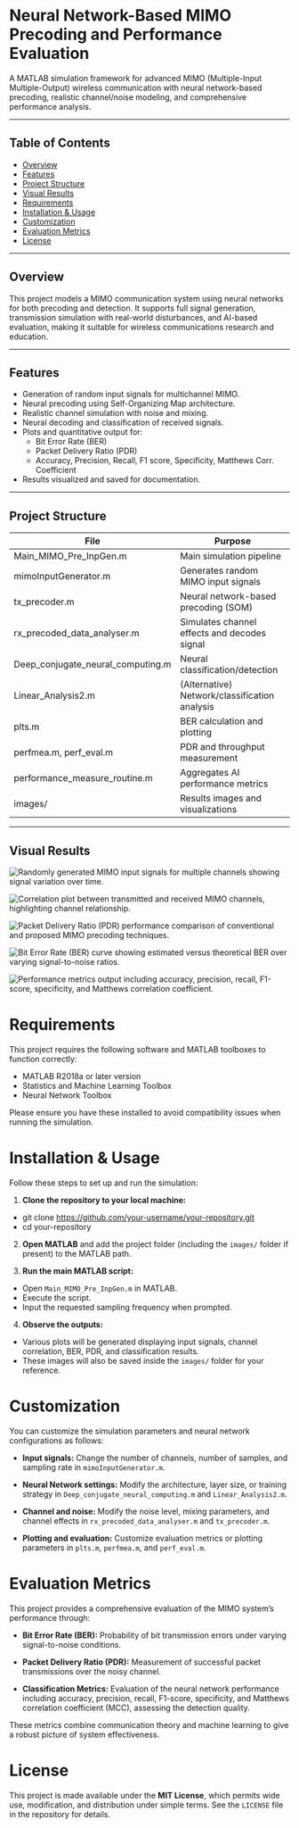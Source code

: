 # Neural Network-Based MIMO Precoding and Performance Evaluation

A MATLAB simulation framework for advanced MIMO (Multiple-Input Multiple-Output) wireless communication with neural network-based precoding, realistic channel/noise modeling, and comprehensive performance analysis.

---

## Table of Contents

- [Overview](#overview)
- [Features](#features)
- [Project Structure](#project-structure)
- [Visual Results](#visual-results)
- [Requirements](#requirements)
- [Installation & Usage](#installation--usage)
- [Customization](#customization)
- [Evaluation Metrics](#evaluation-metrics)
- [License](#license)

---

## Overview

This project models a MIMO communication system using neural networks for both precoding and detection. It supports full signal generation, transmission simulation with real-world disturbances, and AI-based evaluation, making it suitable for wireless communications research and education.

---

## Features

- Generation of random input signals for multichannel MIMO.
- Neural precoding using Self-Organizing Map architecture.
- Realistic channel simulation with noise and mixing.
- Neural decoding and classification of received signals.
- Plots and quantitative output for:
  - Bit Error Rate (BER)
  - Packet Delivery Ratio (PDR)
  - Accuracy, Precision, Recall, F1 score, Specificity, Matthews Corr. Coefficient
- Results visualized and saved for documentation.

---

## Project Structure

| File                          | Purpose                                               |
|------------------------------|------------------------------------------------------|
| Main_MIMO_Pre_InpGen.m       | Main simulation pipeline                              |
| mimoInputGenerator.m         | Generates random MIMO input signals                   |
| tx_precoder.m                | Neural network-based precoding (SOM)                  |
| rx_precoded_data_analyser.m  | Simulates channel effects and decodes signal          |
| Deep_conjugate_neural_computing.m | Neural classification/detection                    |
| Linear_Analysis2.m           | (Alternative) Network/classification analysis          |
| plts.m                      | BER calculation and plotting                           |
| perfmea.m, perf_eval.m       | PDR and throughput measurement                         |
| performance_measure_routine.m| Aggregates AI performance metrics                      |
| images/                     | Results images and visualizations                       |

---

## Visual Results

![Randomly generated MIMO input signals for multiple channels showing signal variation over time.](Images/MIMO_Input_Signals.jpg)

![Correlation plot between transmitted and received MIMO channels, highlighting channel relationship.](Images/Correlation_of_TxRx_MIMO.jpg)

![Packet Delivery Ratio (PDR) performance comparison of conventional and proposed MIMO precoding techniques.](Images/PDR_Performance.jpg)

![Bit Error Rate (BER) curve showing estimated versus theoretical BER over varying signal-to-noise ratios.](Images/BER_Comparison.jpg)

![Performance metrics output including accuracy, precision, recall, F1-score, specificity, and Matthews correlation coefficient.](Images/Classification_Metrics.jpg)

# Requirements

This project requires the following software and MATLAB toolboxes to function correctly:

- MATLAB R2018a or later version
- Statistics and Machine Learning Toolbox
- Neural Network Toolbox

Please ensure you have these installed to avoid compatibility issues when running the simulation.

# Installation & Usage

Follow these steps to set up and run the simulation:

1. **Clone the repository to your local machine:**

- git clone https://github.com/your-username/your-repository.git
- cd your-repository

2. **Open MATLAB** and add the project folder (including the `images/` folder if present) to the MATLAB path.

3. **Run the main MATLAB script:**

- Open `Main_MIMO_Pre_InpGen.m` in MATLAB.
- Execute the script.
- Input the requested sampling frequency when prompted.

4. **Observe the outputs:**

- Various plots will be generated displaying input signals, channel correlation, BER, PDR, and classification results.
- These images will also be saved inside the `images/` folder for your reference.

# Customization

You can customize the simulation parameters and neural network configurations as follows:

- **Input signals:** Change the number of channels, number of samples, and sampling rate in `mimoInputGenerator.m`.

- **Neural Network settings:** Modify the architecture, layer size, or training strategy in `Deep_conjugate_neural_computing.m` and `Linear_Analysis2.m`.

- **Channel and noise:** Modify the noise level, mixing parameters, and channel effects in `rx_precoded_data_analyser.m` and `tx_precoder.m`.

- **Plotting and evaluation:** Customize evaluation metrics or plotting parameters in `plts.m`, `perfmea.m`, and `perf_eval.m`.

# Evaluation Metrics

This project provides a comprehensive evaluation of the MIMO system’s performance through:

- **Bit Error Rate (BER):** Probability of bit transmission errors under varying signal-to-noise conditions.

- **Packet Delivery Ratio (PDR):** Measurement of successful packet transmissions over the noisy channel.

- **Classification Metrics:** Evaluation of the neural network performance including accuracy, precision, recall, F1-score, specificity, and Matthews correlation coefficient (MCC), assessing the detection quality.

These metrics combine communication theory and machine learning to give a robust picture of system effectiveness.

# License

This project is made available under the **MIT License**, which permits wide use, modification, and distribution under simple terms. See the `LICENSE` file in the repository for details.





